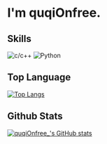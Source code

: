 # I'm quqiOnfree.
## Skills

![c/c++](https://img.shields.io/badge/-c/c++-blue?style=for-the-badge&logo=c&logoColor=white)
![Python](https://img.shields.io/badge/python-blue?style=for-the-badge&logo=Python&logoColor=white)

## Top Language

[![Top Langs](https://github-readme-stats.vercel.app/api/top-langs/?username=quqiOnfree)](https://github.com/anuraghazra/github-readme-stats)

## Github Stats

[![quqiOnfree_'s GitHub stats](https://github-readme-stats.vercel.app/api?username=quqiOnfree)](https://github.com/anuraghazra/github-readme-stats)
